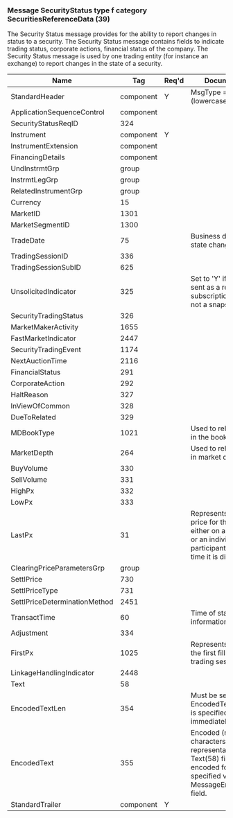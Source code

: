 ### Message SecurityStatus type f category SecuritiesReferenceData (39)

The Security Status message provides for the ability to report changes in status to a security. The Security Status message contains fields to indicate trading status, corporate actions, financial status of the company. The Security Status message is used by one trading entity (for instance an exchange) to report changes in the state of a security.

| Name                          | Tag       | Req'd | Documentation                                                                                                                           |
|-------------------------------|-----------|----------|-------------------------------------------------------------------------------------------------------------------------------|
| StandardHeader                | component |   Y   | MsgType = f (lowercase)                                                                                                                 |
| ApplicationSequenceControl    | component |       |                                                                                                                                |
| SecurityStatusReqID           | 324       |       |                                                                                                                                |
| Instrument                    | component |   Y   |                                                                                                                                |
| InstrumentExtension           | component |       |                                                                                                                                |
| FinancingDetails              | component |       |                                                                                                                                |
| UndInstrmtGrp                 | group     |       |                                                                                                                                |
| InstrmtLegGrp                 | group     |       |                                                                                                                                |
| RelatedInstrumentGrp          | group     |       |                                                                                                                                |
| Currency                      | 15        |       |                                                                                                                                |
| MarketID                      | 1301      |       |                                                                                                                                |
| MarketSegmentID               | 1300      |       |                                                                                                                                |
| TradeDate                     | 75        |       | Business day that the state change applies to.                                                                                          |
| TradingSessionID              | 336       |       |                                                                                                                                |
| TradingSessionSubID           | 625       |       |                                                                                                                                |
| UnsolicitedIndicator          | 325       |       | Set to 'Y' if message is sent as a result of a subscription request not a snapshot request                                              |
| SecurityTradingStatus         | 326       |       |                                                                                                                                |
| MarketMakerActivity           | 1655      |       |                                                                                                                                |
| FastMarketIndicator           | 2447      |       |                                                                                                                                |
| SecurityTradingEvent          | 1174      |       |                                                                                                                                |
| NextAuctionTime               | 2116      |       |                                                                                                                                |
| FinancialStatus               | 291       |       |                                                                                                                                |
| CorporateAction               | 292       |       |                                                                                                                                |
| HaltReason                    | 327       |       |                                                                                                                                |
| InViewOfCommon                | 328       |       |                                                                                                                                |
| DueToRelated                  | 329       |       |                                                                                                                                |
| MDBookType                    | 1021      |       | Used to relay changes in the book type                                                                                                  |
| MarketDepth                   | 264       |       | Used to relay changes in market depth.                                                                                                  |
| BuyVolume                     | 330       |       |                                                                                                                                |
| SellVolume                    | 331       |       |                                                                                                                                |
| HighPx                        | 332       |       |                                                                                                                                |
| LowPx                         | 333       |       |                                                                                                                                |
| LastPx                        | 31        |       | Represents the last price for that security either on a consolidated or an individual participant basis at the time it is disseminated. |
| ClearingPriceParametersGrp    | group     |       |                                                                                                                                |
| SettlPrice                    | 730       |       |                                                                                                                                |
| SettlPriceType                | 731       |       |                                                                                                                                |
| SettlPriceDeterminationMethod | 2451      |       |                                                                                                                                |
| TransactTime                  | 60        |       | Time of status information.                                                                                                             |
| Adjustment                    | 334       |       |                                                                                                                                |
| FirstPx                       | 1025      |       | Represents the price of the first fill of the trading session.                                                                          |
| LinkageHandlingIndicator      | 2448      |       |                                                                                                                                |
| Text                          | 58        |       |                                                                                                                                |
| EncodedTextLen                | 354       |       | Must be set if EncodedText(355) field is specified and must immediately precede it.                                                     |
| EncodedText                   | 355       |       | Encoded (non-ASCII characters) representation of the Text(58) field in the encoded format specified via the MessageEncoding(347) field. |
| StandardTrailer               | component |   Y   |                                                                                                                                |

